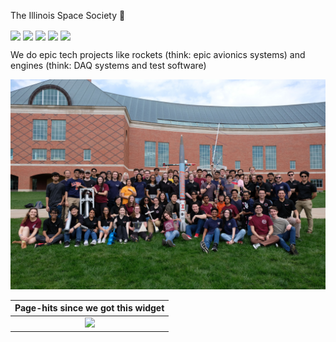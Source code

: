 
The Illinois Space Society 🚀





[<img src="https://img.shields.io/badge/Facebook-%231877F2.svg?logo=Facebook&logoColor=white" align="center">](https://facebook.com/ILSpaceSociety)
[<img src="https://img.shields.io/badge/Instagram-%23E4405F.svg?logo=Instagram&logoColor=white" align="center">](https://instagram.com/illinoisspacesociety)
[<img src="https://img.shields.io/badge/LinkedIn-%230077B5.svg?logo=linkedin&logoColor=white" align="center">](https://linkedin.com/company/the-illinois-space-society/)
[<img src="https://img.shields.io/badge/Twitter-%231DA1F2.svg?logo=Twitter&logoColor=white" align="center">](https://twitter.com/IL_SpaceSociety)
[<img src="https://img.shields.io/badge/YouTube-%23FF0000.svg?logo=YouTube&logoColor=white" align="center">](https://youtube.com/@IllinoisSpaceSociety)

We do epic tech projects like rockets (think: epic avionics systems) and engines (think: DAQ systems and test software)

<p align="center">
  <img width="600" src="profile/ISS_Society_Photo.jpg">
</p>

<div align="center">

| Page-hits since we got this widget                                                                                                                                                                                                                            |
|---------------------------------------------------------------------------------------------------------------------------------------------------------------------------------------------------------------------------------------------------------------|
| <div align="center">[![](https://visitcount.itsvg.in/api?id=ISSUIUC&icon=7&color=0)](https://visitcount.itsvg.in) </div> |

</div>
